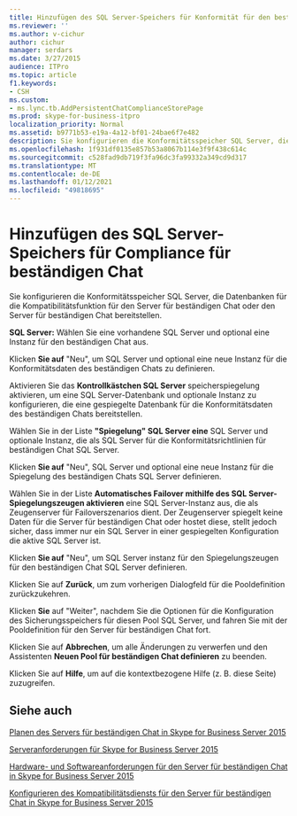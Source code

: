 ```yaml
---
title: Hinzufügen des SQL Server-Speichers für Konformität für den beständigen Chat
ms.reviewer: ''
ms.author: v-cichur
author: cichur
manager: serdars
ms.date: 3/27/2015
audience: ITPro
ms.topic: article
f1.keywords:
- CSH
ms.custom:
- ms.lync.tb.AddPersistentChatComplianceStorePage
ms.prod: skype-for-business-itpro
localization_priority: Normal
ms.assetid: b9771b53-e19a-4a12-bf01-24bae6f7e482
description: Sie konfigurieren die Konformitätsspeicher SQL Server, die Datenbanken für die Kompatibilitätsfunktion für den Server für beständigen Chat oder den Server für beständigen Chat bereitstellen.
ms.openlocfilehash: 1f931df0135e857b53a8067b114e3f9f438c614c
ms.sourcegitcommit: c528fad9db719f3fa96dc3fa99332a349cd9d317
ms.translationtype: MT
ms.contentlocale: de-DE
ms.lasthandoff: 01/12/2021
ms.locfileid: "49818695"
---
```

# <a name="add-persistent-chat-compliance-sql-server-store"></a>Hinzufügen des SQL Server-Speichers für Compliance für beständigen Chat
 
Sie konfigurieren die Konformitätsspeicher SQL Server, die Datenbanken für die Kompatibilitätsfunktion für den Server für beständigen Chat oder den Server für beständigen Chat bereitstellen.
  
 **SQL Server:** Wählen Sie eine vorhandene SQL Server und optional eine Instanz für den beständigen Chat aus.
  
Klicken **Sie auf** "Neu", um SQL Server und optional eine neue Instanz für die Konformitätsdaten des beständigen Chats zu definieren.
  
Aktivieren Sie das **Kontrollkästchen SQL Server** speicherspiegelung aktivieren, um eine SQL Server-Datenbank und optionale Instanz zu konfigurieren, die eine gespiegelte Datenbank für die Konformitätsdaten des beständigen Chats bereitstellen.
  
Wählen Sie in der Liste **"Spiegelung" SQL Server eine** SQL Server und optionale Instanz, die als SQL Server für die Konformitätsrichtlinien für beständigen Chat SQL Server.
  
Klicken **Sie auf** "Neu", SQL Server und optional eine neue Instanz für die Spiegelung des beständigen Chats SQL Server definieren.
  
Wählen Sie in der Liste **Automatisches Failover mithilfe des SQL Server-Spiegelungszeugen aktivieren** eine SQL Server-Instanz aus, die als Zeugenserver für Failoverszenarios dient. Der Zeugenserver spiegelt keine Daten für die Server für beständigen Chat oder hostet diese, stellt jedoch sicher, dass immer nur ein SQL Server in einer gespiegelten Konfiguration die aktive SQL Server ist.
  
Klicken **Sie auf** "Neu", um SQL Server instanz für den Spiegelungszeugen für den beständigen Chat SQL Server definieren.
  
Klicken Sie auf **Zurück**, um zum vorherigen Dialogfeld für die Pooldefinition zurückzukehren.
  
Klicken **Sie** auf "Weiter", nachdem Sie die Optionen für die Konfiguration des Sicherungsspeichers für diesen Pool SQL Server, und fahren Sie mit der Pooldefinition für den Server für beständigen Chat fort.
  
Klicken Sie auf **Abbrechen**, um alle Änderungen zu verwerfen und den Assistenten **Neuen Pool für beständigen Chat definieren** zu beenden.
  
Klicken Sie auf **Hilfe**, um auf die kontextbezogene Hilfe (z. B. diese Seite) zuzugreifen.
  
## <a name="see-also"></a>Siehe auch

[Planen des Servers für beständigen Chat in Skype for Business Server 2015](../../plan-your-deployment/persistent-chat-server/persistent-chat-server.md)
  
[Serveranforderungen für Skype for Business Server 2015](../../plan-your-deployment/requirements-for-your-environment/server-requirements.md)
  
[Hardware- und Softwareanforderungen für den Server für beständigen Chat in Skype for Business Server 2015](../../plan-your-deployment/persistent-chat-server/hardware-and-software-requirements.md)
  
[Konfigurieren des Kompatibilitätsdiensts für den Server für beständigen Chat in Skype for Business Server 2015](../../manage/persistent-chat/configure-compliance.md)
